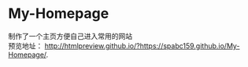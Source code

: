 # My-Homepage
制作了一个主页方便自己进入常用的网站
<br>
预览地址：
http://htmlpreview.github.io/?https://spabc159.github.io/My-Homepage/.
